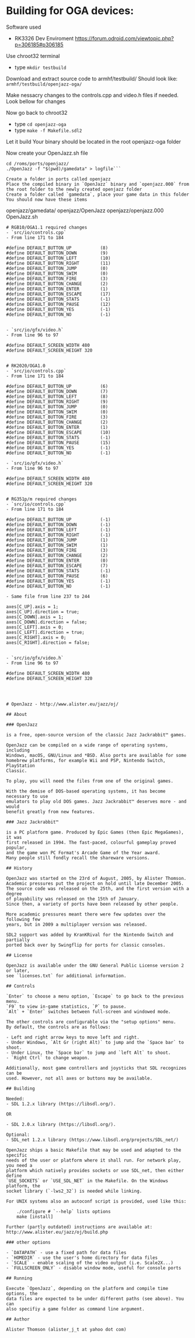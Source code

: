 # Building for OGA devices:

Software used
- RK3326 Dev Enviroment https://forum.odroid.com/viewtopic.php?p=306185#p306185

Use chroot32 terminal 
- type 
```mkdir testbuild```

Download and extract source code to armhf/testbuild/
Should look like:
```armhf/testbuild/openjazz-oga/```

Make nessacry changes to the controls.cpp and video.h files if needed. Look bellow for changes

Now go back to chroot32
- type 
```cd openjazz-oga```
- type
```make -f Makefile.sdl2```

Let it build
Your binary should be located in the root openjazz-oga folder

Now create your OpenJazz.sh file
```#!/bin/bash
cd /roms/ports/openjazz/
./OpenJazz -f "$(pwd)/gamedata" > logfile```

Create a folder in ports called openjazz
Place the compiled binary in `OpenJazz` binary and `openjazz.000` from the root folder to the newly created openjazz folder
Create a folder called `gamedata`, place your game data in this folder
You should now have these items
```
openjazz/gamedata/
openjazz/OpenJazz
openjazz/openjazz.000
OpenJazz.sh
```
# RGB10/OGA1.1 required changes
- `src/io/controls.cpp`
- From line 171 to 184
```
    #define DEFAULT_BUTTON_UP           (8)
    #define DEFAULT_BUTTON_DOWN         (9)
    #define DEFAULT_BUTTON_LEFT         (10)
    #define DEFAULT_BUTTON_RIGHT        (11)
    #define DEFAULT_BUTTON_JUMP         (0)
    #define DEFAULT_BUTTON_SWIM         (0)
    #define DEFAULT_BUTTON_FIRE         (3)
    #define DEFAULT_BUTTON_CHANGE       (2)
    #define DEFAULT_BUTTON_ENTER        (1)
    #define DEFAULT_BUTTON_ESCAPE       (17)
    #define DEFAULT_BUTTON_STATS        (-1)
    #define DEFAULT_BUTTON_PAUSE        (12)
    #define DEFAULT_BUTTON_YES          (-1)
    #define DEFAULT_BUTTON_NO           (-1)
```

- `src/io/gfx/video.h`
- From line 96 to 97
```
	#define DEFAULT_SCREEN_WIDTH 480
	#define DEFAULT_SCREEN_HEIGHT 320
```

# RK2020/OGA1.0
- `src/io/controls.cpp`
- From line 171 to 184
```
    #define DEFAULT_BUTTON_UP           (6)
    #define DEFAULT_BUTTON_DOWN         (7)
    #define DEFAULT_BUTTON_LEFT         (8)
    #define DEFAULT_BUTTON_RIGHT        (9)
    #define DEFAULT_BUTTON_JUMP         (0)
    #define DEFAULT_BUTTON_SWIM         (0)
    #define DEFAULT_BUTTON_FIRE         (3)
    #define DEFAULT_BUTTON_CHANGE       (2)
    #define DEFAULT_BUTTON_ENTER        (1)
    #define DEFAULT_BUTTON_ESCAPE       (10)
    #define DEFAULT_BUTTON_STATS        (-1)
    #define DEFAULT_BUTTON_PAUSE        (15)
    #define DEFAULT_BUTTON_YES          (-1)
    #define DEFAULT_BUTTON_NO           (-1)
```
- `src/io/gfx/video.h`
- From line 96 to 97
```
	#define DEFAULT_SCREEN_WIDTH 480
	#define DEFAULT_SCREEN_HEIGHT 320
```

# RG351p/m required changes
- `src/io/controls.cpp`
- From line 171 to 184
```
    #define DEFAULT_BUTTON_UP           (-1)
    #define DEFAULT_BUTTON_DOWN         (-1)
    #define DEFAULT_BUTTON_LEFT         (-1)
    #define DEFAULT_BUTTON_RIGHT        (-1)
    #define DEFAULT_BUTTON_JUMP         (1)
    #define DEFAULT_BUTTON_SWIM         (1)
    #define DEFAULT_BUTTON_FIRE         (3)
    #define DEFAULT_BUTTON_CHANGE       (2)
    #define DEFAULT_BUTTON_ENTER        (0)
    #define DEFAULT_BUTTON_ESCAPE       (7)
    #define DEFAULT_BUTTON_STATS        (-1)
    #define DEFAULT_BUTTON_PAUSE        (6)
    #define DEFAULT_BUTTON_YES          (-1)
    #define DEFAULT_BUTTON_NO           (-1)
```
- Same file from line 237 to 244
```
	axes[C_UP].axis = 1;
	axes[C_UP].direction = true;
	axes[C_DOWN].axis = 1;
	axes[C_DOWN].direction = false;
	axes[C_LEFT].axis = 0;
	axes[C_LEFT].direction = true;
	axes[C_RIGHT].axis = 0;
	axes[C_RIGHT].direction = false;
```

- `src/io/gfx/video.h`
- From line 96 to 97
```
	#define DEFAULT_SCREEN_WIDTH 480
	#define DEFAULT_SCREEN_HEIGHT 320
```



# OpenJazz - http://www.alister.eu/jazz/oj/

## About

### OpenJazz

is a free, open-source version of the classic Jazz Jackrabbit™ games.

OpenJazz can be compiled on a wide range of operating systems, including
Windows, macOS, GNU/Linux and *BSD. Also ports are available for some
homebrew platforms, for example Wii and PSP, Nintendo Switch, PlayStation 
Classic.

To play, you will need the files from one of the original games.

With the demise of DOS-based operating systems, it has become necessary to use
emulators to play old DOS games. Jazz Jackrabbit™ deserves more - and would
benefit greatly from new features.

### Jazz Jackrabbit™

is a PC platform game. Produced by Epic Games (then Epic MegaGames), it was
first released in 1994. The fast-paced, colourful gameplay proved popular,
and the game won PC Format's Arcade Game of the Year award.
Many people still fondly recall the shareware versions.

## History

OpenJazz was started on the 23rd of August, 2005, by Alister Thomson.
Academic pressures put the project on hold until late December 2005.
The source code was released on the 25th, and the first version with a degree
of playability was released on the 15th of January.
Since then, a variety of ports have been released by other people.

More academic pressures meant there were few updates over the following few
years, but in 2009 a multiplayer version was released.

SDL2 support was added by KranKRival for the Nintendo Switch and partially 
ported back over by Swingflip for ports for classic consoles.

## License

OpenJazz is available under the GNU General Public License version 2 or later,
see `licenses.txt` for additional information.

## Controls

`Enter` to choose a menu option, `Escape` to go back to the previous menu.
`F9` to view in-game statistics, `P` to pause.
`Alt` + `Enter` switches between full-screen and windowed mode.

The other controls are configurable via the "setup options" menu.
By default, the controls are as follows:

- Left and right arrow keys to move left and right.
- Under Windows, `Alt Gr (right Alt)` to jump and the `Space bar` to shoot.
- Under Linux, the `Space bar` to jump and `left Alt` to shoot.
- `Right Ctrl` to change weapon.

Additionally, most game controllers and joysticks that SDL recognizes can be
used. However, not all axes or buttons may be available.

## Building

Needed:
- SDL 1.2.x library (https://libsdl.org/).

OR 

- SDL 2.0.x library (https://libsdl.org/).

Optional:
- SDL_net 1.2.x library (https://www.libsdl.org/projects/SDL_net/)

OpenJazz ships a basic Makefile that may be used and adapted to the specific
needs of the user or platform where it shall run. For network play, you need a
platform which natively provides sockets or use SDL_net, then either define
`USE_SOCKETS` or `USE_SDL_NET` in the Makefile. On the Windows platform, the
socket library (`-lws2_32`) is needed while linking.

For UNIX systems also an autoconf script is provided, used like this:

    ./configure # `--help` lists options
    make [install]

Further (partly outdated) instructions are available at:
http://www.alister.eu/jazz/oj/build.php

### other options

- `DATAPATH` - use a fixed path for data files
- `HOMEDIR` - use the user's home directory for data files
- `SCALE` - enable scaling of the video output (i.e. Scale2X...)
- `FULLSCREEN_ONLY` - disable window mode, useful for console ports

## Running

Execute `OpenJazz`, depending on the platform and compile time options, the
data files are expected to be under different paths (see above). You can
also specifiy a game folder as command line argument.

## Author

Alister Thomson (alister_j_t at yahoo dot com)
